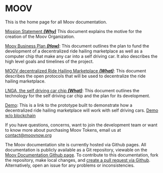 
# MOOV

This is the home page for all Moov documentation.

[Mission Statement ___(Why)___](mission.md) This document explains the motive for the creation of the Moov Organization.

[Moov Business Plan ___(How)___](master_plan.md): This document outlines the plan to fund the development of a decentralized ride hailing marketplace as well as a computer chip that make any car into a self driving car. It also describes the high level goals and timelines of the project.

[MOOV decentralized Ride Hailing Marketplace ___(What)___](marketplace.md): This document describes the open protocols that will be used to decentralize the ride hailing marketplace.

[LNGA, the self driving car chip ___(What)___](avStack.md): This document outlines the technology for the self driving car chip and the plan for its development.

[Demo](http://moovlab.online): This is a link to the prototype built to demonstrate how a decentralized ride hailing marketplace will work with self driving cars. [Demo w/o blockchain](http://test.moovlab.online)

If you have questions, concerns, want to join the development team or want to know more about purchasing Moov Tokens, email us at contact@moovnow.org


The Moov documentation site is currently hosted via Github pages. All documentation is publicly available as a Git repository, viewable on the [Moov Documentation Github page](https://github.com/Moov-Organization/Moov-Documentation). To contribute to this documentation, fork the repository, make local changes, and [create a pull request via Github](https://help.github.com/articles/creating-a-pull-request-from-a-fork/). Alternatively, open an issue for any problems or inconsistencies.
